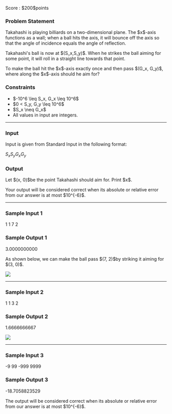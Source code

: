 
<div>

<span>

<span>

<p>
Score : $200$points
</p>

<div>

<section>

### **Problem Statement**

<p>
Takahashi is playing billiards on a two-dimensional plane. The $x$-axis functions as a wall; when a ball hits the axis, it will bounce off the axis so that the angle of incidence equals the angle of reflection.
</p>

<p>
Takahashi's ball is now at $(S_x,S_y)$. When he strikes the ball aiming for some point, it will roll in a straight line towards that point.
</p>

<p>
To make the ball hit the $x$-axis exactly once and then pass $(G_x, G_y)$, where along the $x$-axis should he aim for?
</p>

</section>

</div>

<div>

<section>

### **Constraints**

<ul>

<li>
$-10^6 \leq S_x, G_x \leq 10^6$
</li>

<li>
$0 < S_y, G_y \leq 10^6$
</li>

<li>
$S_x \neq G_x$
</li>

<li>
All values in input are integers.
</li>

</ul>

</section>

</div>

---

<div>

<div>

<section>

### **Input**

<p>
Input is given from Standard Input in the following format:
</p>

<div>

$S_x$$S_y$$G_x$$G_y$
</div>

</section>

</div>

<div>

<section>

### **Output**

<p>
Let $(x, 0)$be the point Takahashi should aim for. Print $x$.
</p>

<p>
Your output will be considered correct when its absolute or relative error from our answer is at most $10^{-6}$.
</p>

</section>

</div>

</div>

---

<div>

<section>

### **Sample Input 1**

<div>

1 1 7 2

</div>

</section>

</div>

<div>

<section>

### **Sample Output 1**

<div>

3.0000000000

</div>

<p>
As shown below, we can make the ball pass $(7, 2)$by striking it aiming for $(3, 0)$.
</p>

<p>

<img src="https://img.atcoder.jp/ghi/c9595d59f1139b808d4cf3d31d6b48ee.png">

</img>

</p>

</section>

</div>

---

<div>

<section>

### **Sample Input 2**

<div>

1 1 3 2

</div>

</section>

</div>

<div>

<section>

### **Sample Output 2**

<div>

1.6666666667

</div>

<p>

<img src="https://img.atcoder.jp/ghi/4f2c808fddc9bb349999f8969996ebb9.png">

</img>

</p>

</section>

</div>

---

<div>

<section>

### **Sample Input 3**

<div>

-9 99 -999 9999

</div>

</section>

</div>

<div>

<section>

### **Sample Output 3**

<div>

-18.7058823529

</div>

<p>
The output will be considered correct when its absolute or relative error from our answer is at most $10^{-6}$.
</p>

</section>

</div>

</span>

</span>

</div>
